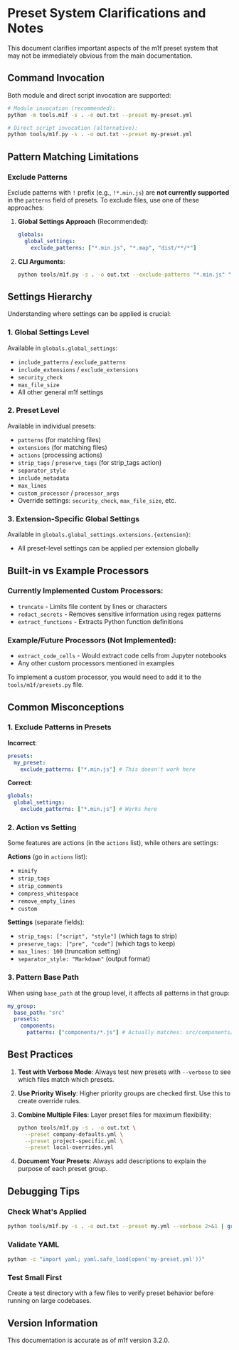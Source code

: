 # Preset System Clarifications and Notes

This document clarifies important aspects of the m1f preset system that may not
be immediately obvious from the main documentation.

## Command Invocation

Both module and direct script invocation are supported:

```bash
# Module invocation (recommended):
python -m tools.m1f -s . -o out.txt --preset my-preset.yml

# Direct script invocation (alternative):
python tools/m1f.py -s . -o out.txt --preset my-preset.yml
```

## Pattern Matching Limitations

### Exclude Patterns

Exclude patterns with `!` prefix (e.g., `!*.min.js`) are **not currently
supported** in the `patterns` field of presets. To exclude files, use one of
these approaches:

1. **Global Settings Approach** (Recommended):

   ```yaml
   globals:
     global_settings:
       exclude_patterns: ["*.min.js", "*.map", "dist/**/*"]
   ```

2. **CLI Arguments**:
   ```bash
   python tools/m1f.py -s . -o out.txt --exclude-patterns "*.min.js" "*.map"
   ```

## Settings Hierarchy

Understanding where settings can be applied is crucial:

### 1. Global Settings Level

Available in `globals.global_settings`:

- `include_patterns` / `exclude_patterns`
- `include_extensions` / `exclude_extensions`
- `security_check`
- `max_file_size`
- All other general m1f settings

### 2. Preset Level

Available in individual presets:

- `patterns` (for matching files)
- `extensions` (for matching files)
- `actions` (processing actions)
- `strip_tags` / `preserve_tags` (for strip_tags action)
- `separator_style`
- `include_metadata`
- `max_lines`
- `custom_processor` / `processor_args`
- Override settings: `security_check`, `max_file_size`, etc.

### 3. Extension-Specific Global Settings

Available in `globals.global_settings.extensions.{extension}`:

- All preset-level settings can be applied per extension globally

## Built-in vs Example Processors

### Currently Implemented Custom Processors:

- `truncate` - Limits file content by lines or characters
- `redact_secrets` - Removes sensitive information using regex patterns
- `extract_functions` - Extracts Python function definitions

### Example/Future Processors (Not Implemented):

- `extract_code_cells` - Would extract code cells from Jupyter notebooks
- Any other custom processors mentioned in examples

To implement a custom processor, you would need to add it to the
`tools/m1f/presets.py` file.

## Common Misconceptions

### 1. Exclude Patterns in Presets

**Incorrect**:

```yaml
presets:
  my_preset:
    exclude_patterns: ["*.min.js"] # This doesn't work here
```

**Correct**:

```yaml
globals:
  global_settings:
    exclude_patterns: ["*.min.js"] # Works here
```

### 2. Action vs Setting

Some features are actions (in the `actions` list), while others are settings:

**Actions** (go in `actions` list):

- `minify`
- `strip_tags`
- `strip_comments`
- `compress_whitespace`
- `remove_empty_lines`
- `custom`

**Settings** (separate fields):

- `strip_tags: ["script", "style"]` (which tags to strip)
- `preserve_tags: ["pre", "code"]` (which tags to keep)
- `max_lines: 100` (truncation setting)
- `separator_style: "Markdown"` (output format)

### 3. Pattern Base Path

When using `base_path` at the group level, it affects all patterns in that
group:

```yaml
my_group:
  base_path: "src"
  presets:
    components:
      patterns: ["components/*.js"] # Actually matches: src/components/*.js
```

## Best Practices

1. **Test with Verbose Mode**: Always test new presets with `--verbose` to see
   which files match which presets.

2. **Use Priority Wisely**: Higher priority groups are checked first. Use this
   to create override rules.

3. **Combine Multiple Files**: Layer preset files for maximum flexibility:

   ```bash
   python tools/m1f.py -s . -o out.txt \
     --preset company-defaults.yml \
     --preset project-specific.yml \
     --preset local-overrides.yml
   ```

4. **Document Your Presets**: Always add descriptions to explain the purpose of
   each preset group.

## Debugging Tips

### Check What's Applied

```bash
python tools/m1f.py -s . -o out.txt --preset my.yml --verbose 2>&1 | grep "Applying preset"
```

### Validate YAML

```bash
python -c "import yaml; yaml.safe_load(open('my-preset.yml'))"
```

### Test Small First

Create a test directory with a few files to verify preset behavior before
running on large codebases.

## Version Information

This documentation is accurate as of m1f version 3.2.0.
